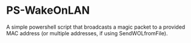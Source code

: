 # PS-WakeOnLAN
A simple powershell script that broadcasts a magic packet to a provided MAC address (or multiple addresses, if using SendWOLfromFile).
